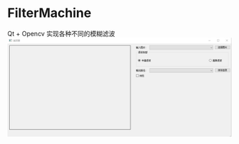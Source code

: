 # FilterMachine
Qt + Opencv 实现各种不同的模糊滤波
![界面](https://github.com/timbrist/FilterMachine/blob/master/imgs/FilterMachine.png)
